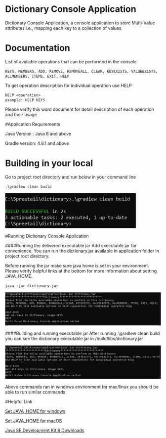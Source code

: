 # Dictionary Console Application

Dictionary Console Application, a console application to store Multi-Value attributes i.e., mapping each key to a collection of values

# Documentation
List of available operations that can be performed in the console

```
KEYS, MEMBERS, ADD, REMOVE, REMOVEALL, CLEAR, KEYEXISTS, VALUEEXISTS, ALLMEMBERS, ITEMS, EXIT, HELP
```
To get operation description for individual operation use HELP

```
HELP <operation>
example: HELP KEYS
```
Please verify this word document for detail description of each operation and their usage

#Application Requirements

Java Version : Java 8 and above

Gradle version: 4.8.1 and above

# Building in your local
Go to project root directory and run below in your command line

```
.\gradlew clean build
```

![GradleCleanBuild](./documentation/images/GradleCleanBuild.JPG)

#Running Dictionary Console Application

####Running the delivered executable jar
Add executable jar for convenience. You can run the dictionary.jar available in application folder in project root directory.

Before running the jar make sure java home is set in your environment. Please verify helpful links at the bottom for more information about setting JAVA_HOME.

```
java -jar dictionary.jar
```
![DictionaryExecutableJar](./documentation/images/DictionaryExecutableJar.JPG)


####Building and running executable jar
After running .\gradlew clean build you can see the dictionary executable jar in <project root directory>/build/libs/dictionary.jar

![ExecutingDictionaryJar](./documentation/images/ExecutingDictionaryJar.JPG)

Above commands ran in windows environment for mac/linux you should be able to run similar commands


#Helpful Link

[Set JAVA_HOME for windows](https://confluence.atlassian.com/doc/setting-the-java_home-variable-in-windows-8895.html)

[Set JAVA_HOME for macOS](https://mkyong.com/java/how-to-set-java_home-environment-variable-on-mac-os-x/)

[Java SE Development Kit 8 Downloads](https://www.oracle.com/java/technologies/javase/javase-jdk8-downloads.html)
